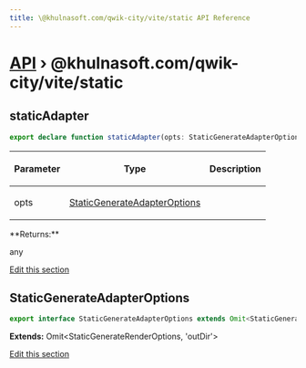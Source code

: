 ```yaml
---
title: \@khulnasoft.com/qwik-city/vite/static API Reference
---
```


# [API](/api) &rsaquo; @khulnasoft.com/qwik-city/vite/static

## staticAdapter

```typescript
export declare function staticAdapter(opts: StaticGenerateAdapterOptions): any;
```

<table><thead><tr><th>

Parameter

</th><th>

Type

</th><th>

Description

</th></tr></thead>
<tbody><tr><td>

opts

</td><td>

[StaticGenerateAdapterOptions](#staticgenerateadapteroptions)

</td><td>

</td></tr>
</tbody></table>
**Returns:**

any

[Edit this section](https://github.com/KhulnaSoft/qwik/tree/main/packages/qwik-city/src/adapters/static/vite/index.ts)

## StaticGenerateAdapterOptions

```typescript
export interface StaticGenerateAdapterOptions extends Omit<StaticGenerateRenderOptions, 'outDir'>
```

**Extends:** Omit&lt;StaticGenerateRenderOptions, 'outDir'&gt;

[Edit this section](https://github.com/KhulnaSoft/qwik/tree/main/packages/qwik-city/src/adapters/static/vite/index.ts)
